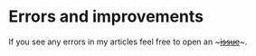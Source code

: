 # Errors and improvements

If you see any errors in my articles feel free to open an ~~~<a href="https://github.com/unnamedunknownusername/WebsiteBlog/issues/new" target="_blank" rel="noopener noreferrer">issue</a>~~~.

